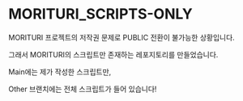 # MORITURI_SCRIPTS-ONLY
MORITURI 프로젝트의 저작권 문제로 PUBLIC 전환이 불가능한 상황입니다.

그래서 MORITURI의 스크립트만 존재하는 레포지토리를 만들었습니다.

Main에는 제가 작성한 스크립트만,

Other 브랜치에는 전체 스크립트가 들어 있습니다!
